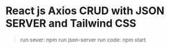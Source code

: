 # React js Axios CRUD with JSON SERVER and Tailwind CSS

> run sever: npm run json-server
> run code: npm start